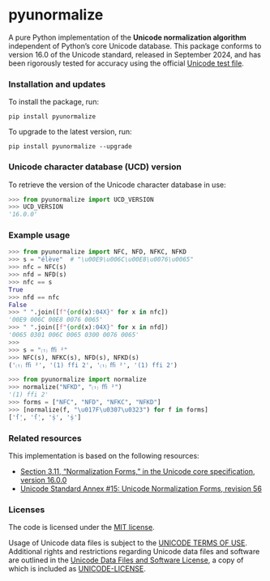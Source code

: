 # pyunormalize
A pure Python implementation of the **Unicode normalization algorithm** independent of Python’s core Unicode database. This package conforms to version&nbsp;16.0 of the Unicode standard, released in September&nbsp;2024, and has been rigorously tested for accuracy using the official [Unicode test file](https://www.unicode.org/Public/16.0.0/ucd/NormalizationTest.txt).

### Installation and updates
To install the package, run:
```shell
pip install pyunormalize
```

To upgrade to the latest version, run:
```shell
pip install pyunormalize --upgrade
```

### Unicode character database (UCD) version
To retrieve the version of the Unicode character database in use:
```python
>>> from pyunormalize import UCD_VERSION
>>> UCD_VERSION
'16.0.0'
```

### Example usage
```python
>>> from pyunormalize import NFC, NFD, NFKC, NFKD
>>> s = "élève"  # "\u00E9\u006C\u00E8\u0076\u0065"
>>> nfc = NFC(s)
>>> nfd = NFD(s)
>>> nfc == s
True
>>> nfd == nfc
False
>>> " ".join([f"{ord(x):04X}" for x in nfc])
'00E9 006C 00E8 0076 0065'
>>> " ".join([f"{ord(x):04X}" for x in nfd])
'0065 0301 006C 0065 0300 0076 0065'
>>>
>>> s = "⑴ ﬃ ²"
>>> NFC(s), NFKC(s), NFD(s), NFKD(s)
('⑴ ﬃ ²', '(1) ffi 2', '⑴ ﬃ ²', '(1) ffi 2')

>>> from pyunormalize import normalize
>>> normalize("NFKD", "⑴ ﬃ ²")
'(1) ffi 2'
>>> forms = ["NFC", "NFD", "NFKC", "NFKD"]
>>> [normalize(f, "\u017F\u0307\u0323") for f in forms]
['ẛ̣', 'ẛ̣', 'ṩ', 'ṩ']
```

### Related resources
This implementation is based on the following resources:
- [Section 3.11, “Normalization Forms,” in the Unicode core specification, version&nbsp;16.0.0](https://www.unicode.org/versions/Unicode16.0.0/core-spec/chapter-3/#G49537)
- [Unicode Standard Annex #15: Unicode Normalization Forms, revision&nbsp;56](https://www.unicode.org/reports/tr15/tr15-56.html)

### Licenses
The code is licensed under the [MIT license](https://github.com/mlodewijck/pyunormalize/blob/master/LICENSE).

Usage of Unicode data files is subject to the [UNICODE TERMS OF USE](https://www.unicode.org/copyright.html). Additional rights and restrictions regarding Unicode data files and software are outlined in the [Unicode Data Files and Software License](https://www.unicode.org/license.txt), a copy of which is included as [UNICODE-LICENSE](https://github.com/mlodewijck/pyunormalize/blob/master/UNICODE-LICENSE).